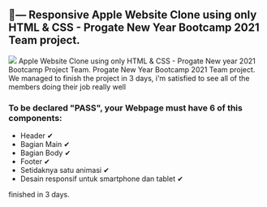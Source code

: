 ## 🍎— Responsive Apple Website Clone using only HTML & CSS - Progate New Year Bootcamp 2021 Team project.
![](Readme////c/l/ient-side.JPG)
Apple Website Clone using only HTML & CSS - Progate New year 2021 Bootcamp Project Team.
Progate New Year Bootcamp 2021 Team project. We managed to finish the project in 3 days, i'm satisfied to see all of the members doing their job really well

### To be declared "PASS", your Webpage must have 6 of this components:

- Header ✔
- Bagian Main ✔
- Bagian Body ✔
- Footer ✔
- Setidaknya satu animasi ✔
- Desain responsif untuk smartphone dan tablet ✔

finished in 3 days.
